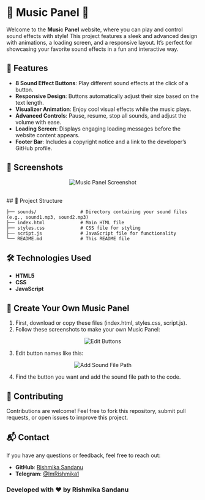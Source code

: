 # 🎵 Music Panel 🎵

Welcome to the **Music Panel** website, where you can play and control sound effects with style! This project features a sleek and advanced design with animations, a loading screen, and a responsive layout. It’s perfect for showcasing your favorite sound effects in a fun and interactive way.

## 🚀 Features

- **8 Sound Effect Buttons**: Play different sound effects at the click of a button.
- **Responsive Design**: Buttons automatically adjust their size based on the text length.
- **Visualizer Animation**: Enjoy cool visual effects while the music plays.
- **Advanced Controls**: Pause, resume, stop all sounds, and adjust the volume with ease.
- **Loading Screen**: Displays engaging loading messages before the website content appears.
- **Footer Bar**: Includes a copyright notice and a link to the developer’s GitHub profile.

## 🎨 Screenshots

<p align="center"><img src="https://telegra.ph/file/b2188c05b98c9e5f9a6d9.jpg" alt="Music Panel Screenshot"/></p>
<br>
## 📂 Project Structure

```
├── sounds/                # Directory containing your sound files (e.g., sound1.mp3, sound2.mp3)
├── index.html             # Main HTML file
├── styles.css             # CSS file for styling
├── script.js              # JavaScript file for functionality
└── README.md              # This README file
```

## 🛠️ Technologies Used

- **HTML5**
- **CSS**
- **JavaScript**

## 🔰 Create Your Own Music Panel

1. First, download or copy these files (index.html, styles.css, script.js).
2. Follow these screenshots to make your own Music Panel:

<p align="center"><img src="https://telegra.ph/file/99ded01310c156250e7b6.jpg" alt="Edit Buttons"/></p>

3. Edit button names like this:

<p align="center"><img src="https://telegra.ph/file/6444f4db4303e220bb916.jpg" alt="Add Sound File Path"/></p>

4. Find the button you want and add the sound file path to the code.

## 🤝 Contributing

Contributions are welcome! Feel free to fork this repository, submit pull requests, or open issues to improve this project.

## 📬 Contact

If you have any questions or feedback, feel free to reach out:

- **GitHub**: [Rishmika Sandanu](https://github.com/RishBroProMax/)
- **Telegram**: [@ImRishmika1](t.me/ImRishmika1)

### Developed with ❤️ by Rishmika Sandanu
